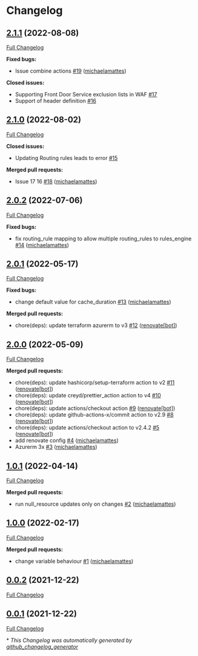 # Changelog

## [2.1.1](https://github.com/T-Systems-MMS/terraform-azurerm-frontdoor/tree/2.1.1) (2022-08-08)

[Full Changelog](https://github.com/T-Systems-MMS/terraform-azurerm-frontdoor/compare/2.1.0...2.1.1)

**Fixed bugs:**

- Issue combine actions [\#19](https://github.com/T-Systems-MMS/terraform-azurerm-frontdoor/pull/19) ([michaelamattes](https://github.com/michaelamattes))

**Closed issues:**

- Supporting Front Door Service exclusion lists in WAF [\#17](https://github.com/T-Systems-MMS/terraform-azurerm-frontdoor/issues/17)
- Support of header definition [\#16](https://github.com/T-Systems-MMS/terraform-azurerm-frontdoor/issues/16)

## [2.1.0](https://github.com/T-Systems-MMS/terraform-azurerm-frontdoor/tree/2.1.0) (2022-08-02)

[Full Changelog](https://github.com/T-Systems-MMS/terraform-azurerm-frontdoor/compare/2.0.2...2.1.0)

**Closed issues:**

- Updating Routing rules leads to error [\#15](https://github.com/T-Systems-MMS/terraform-azurerm-frontdoor/issues/15)

**Merged pull requests:**

- Issue 17 16 [\#18](https://github.com/T-Systems-MMS/terraform-azurerm-frontdoor/pull/18) ([michaelamattes](https://github.com/michaelamattes))

## [2.0.2](https://github.com/T-Systems-MMS/terraform-azurerm-frontdoor/tree/2.0.2) (2022-07-06)

[Full Changelog](https://github.com/T-Systems-MMS/terraform-azurerm-frontdoor/compare/2.0.1...2.0.2)

**Fixed bugs:**

- fix routing\_rule mapping to allow multiple routing\_rules to rules\_engine [\#14](https://github.com/T-Systems-MMS/terraform-azurerm-frontdoor/pull/14) ([michaelamattes](https://github.com/michaelamattes))

## [2.0.1](https://github.com/T-Systems-MMS/terraform-azurerm-frontdoor/tree/2.0.1) (2022-05-17)

[Full Changelog](https://github.com/T-Systems-MMS/terraform-azurerm-frontdoor/compare/2.0.0...2.0.1)

**Fixed bugs:**

- change default value for cache\_duration [\#13](https://github.com/T-Systems-MMS/terraform-azurerm-frontdoor/pull/13) ([michaelamattes](https://github.com/michaelamattes))

**Merged pull requests:**

- chore\(deps\): update terraform azurerm to v3 [\#12](https://github.com/T-Systems-MMS/terraform-azurerm-frontdoor/pull/12) ([renovate[bot]](https://github.com/apps/renovate))

## [2.0.0](https://github.com/T-Systems-MMS/terraform-azurerm-frontdoor/tree/2.0.0) (2022-05-09)

[Full Changelog](https://github.com/T-Systems-MMS/terraform-azurerm-frontdoor/compare/1.0.1...2.0.0)

**Merged pull requests:**

- chore\(deps\): update hashicorp/setup-terraform action to v2 [\#11](https://github.com/T-Systems-MMS/terraform-azurerm-frontdoor/pull/11) ([renovate[bot]](https://github.com/apps/renovate))
- chore\(deps\): update creyd/prettier\_action action to v4 [\#10](https://github.com/T-Systems-MMS/terraform-azurerm-frontdoor/pull/10) ([renovate[bot]](https://github.com/apps/renovate))
- chore\(deps\): update actions/checkout action [\#9](https://github.com/T-Systems-MMS/terraform-azurerm-frontdoor/pull/9) ([renovate[bot]](https://github.com/apps/renovate))
- chore\(deps\): update github-actions-x/commit action to v2.9 [\#8](https://github.com/T-Systems-MMS/terraform-azurerm-frontdoor/pull/8) ([renovate[bot]](https://github.com/apps/renovate))
- chore\(deps\): update actions/checkout action to v2.4.2 [\#5](https://github.com/T-Systems-MMS/terraform-azurerm-frontdoor/pull/5) ([renovate[bot]](https://github.com/apps/renovate))
- add renovate config [\#4](https://github.com/T-Systems-MMS/terraform-azurerm-frontdoor/pull/4) ([michaelamattes](https://github.com/michaelamattes))
- Azurerm 3x [\#3](https://github.com/T-Systems-MMS/terraform-azurerm-frontdoor/pull/3) ([michaelamattes](https://github.com/michaelamattes))

## [1.0.1](https://github.com/T-Systems-MMS/terraform-azurerm-frontdoor/tree/1.0.1) (2022-04-14)

[Full Changelog](https://github.com/T-Systems-MMS/terraform-azurerm-frontdoor/compare/1.0.0...1.0.1)

**Merged pull requests:**

- run null\_resource updates only on changes [\#2](https://github.com/T-Systems-MMS/terraform-azurerm-frontdoor/pull/2) ([michaelamattes](https://github.com/michaelamattes))

## [1.0.0](https://github.com/T-Systems-MMS/terraform-azurerm-frontdoor/tree/1.0.0) (2022-02-17)

[Full Changelog](https://github.com/T-Systems-MMS/terraform-azurerm-frontdoor/compare/0.0.2...1.0.0)

**Merged pull requests:**

- change variable behaviour [\#1](https://github.com/T-Systems-MMS/terraform-azurerm-frontdoor/pull/1) ([michaelamattes](https://github.com/michaelamattes))

## [0.0.2](https://github.com/T-Systems-MMS/terraform-azurerm-frontdoor/tree/0.0.2) (2021-12-22)

[Full Changelog](https://github.com/T-Systems-MMS/terraform-azurerm-frontdoor/compare/0.0.1...0.0.2)

## [0.0.1](https://github.com/T-Systems-MMS/terraform-azurerm-frontdoor/tree/0.0.1) (2021-12-22)

[Full Changelog](https://github.com/T-Systems-MMS/terraform-azurerm-frontdoor/compare/a6212ce3a8c9ab830b6b9b4afe4e47cba444958f...0.0.1)



\* *This Changelog was automatically generated by [github_changelog_generator](https://github.com/github-changelog-generator/github-changelog-generator)*
